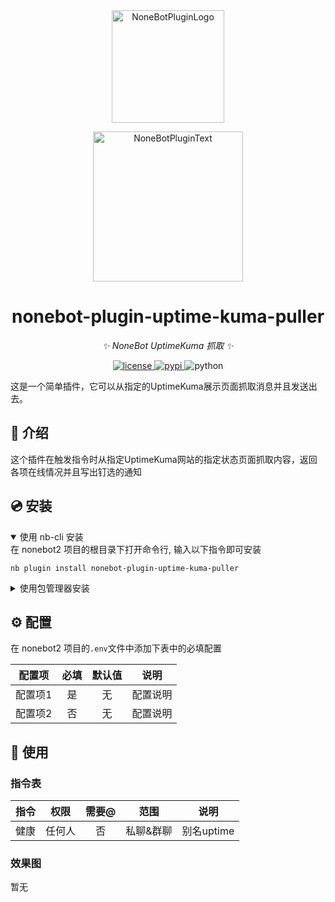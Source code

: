 <div align="center">
  <a href="https://v2.nonebot.dev/store"><img src="https://github.com/A-kirami/nonebot-plugin-template/blob/resources/nbp_logo.png" width="180" height="180" alt="NoneBotPluginLogo"></a>
  <br>
  <p><img src="https://github.com/A-kirami/nonebot-plugin-template/blob/resources/NoneBotPlugin.svg" width="240" alt="NoneBotPluginText"></p>
</div>

<div align="center">

# nonebot-plugin-uptime-kuma-puller

_✨ NoneBot UptimeKuma 抓取 ✨_


<a href="./LICENSE">
    <img src="https://img.shields.io/github/license/bananaxiao2333/nonebot-plugin-uptime-kuma-puller.svg" alt="license">
</a>
<a href="https://pypi.python.org/pypi/nonebot-plugin-template">
    <img src="https://img.shields.io/pypi/v/nonebot-plugin-template.svg" alt="pypi">
</a>
<img src="https://img.shields.io/badge/python-3.9+-blue.svg" alt="python">

</div>

这是一个简单插件，它可以从指定的UptimeKuma展示页面抓取消息并且发送出去。

## 📖 介绍

这个插件在触发指令时从指定UptimeKuma网站的指定状态页面抓取内容，返回各项在线情况并且写出钉选的通知

## 💿 安装

<details open>
<summary>使用 nb-cli 安装</summary>
在 nonebot2 项目的根目录下打开命令行, 输入以下指令即可安装

    nb plugin install nonebot-plugin-uptime-kuma-puller

</details>

<details>
<summary>使用包管理器安装</summary>
在 nonebot2 项目的插件目录下, 打开命令行, 根据你使用的包管理器, 输入相应的安装命令

<details>
<summary>pip</summary>

    pip install nonebot-plugin-uptime-kuma-puller
</details>
<details>
<summary>pdm</summary>

    pdm add nonebot-plugin-uptime-kuma-puller
</details>
<details>
<summary>poetry</summary>

    poetry add nonebot-plugin-uptime-kuma-puller
</details>
<details>
<summary>conda</summary>

    conda install nonebot-plugin-uptime-kuma-puller
</details>

打开 nonebot2 项目根目录下的 `pyproject.toml` 文件, 在 `[tool.nonebot]` 部分追加写入

    plugins = ["nonebot-plugin-uptime-kuma-puller"]

</details>

## ⚙️ 配置

在 nonebot2 项目的`.env`文件中添加下表中的必填配置

| 配置项 | 必填 | 默认值 | 说明 |
|:-----:|:----:|:----:|:----:|
| 配置项1 | 是 | 无 | 配置说明 |
| 配置项2 | 否 | 无 | 配置说明 |

## 🎉 使用
### 指令表
| 指令 | 权限 | 需要@ | 范围 | 说明 |
|:-----:|:----:|:----:|:----:|:----:|
| 健康 | 任何人 | 否 | 私聊&群聊 | 别名uptime |
### 效果图
暂无
